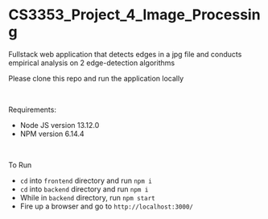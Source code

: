 # CS3353_Project_4_Image_Processing
Fullstack web application that detects edges in a jpg file and conducts empirical analysis on 2 edge-detection algorithms

Please clone this repo and run the application locally

<br/>

Requirements:
- Node JS version 13.12.0
- NPM version 6.14.4

<br/>

To Run
- `cd` into `frontend` directory and run `npm i`
- `cd` into `backend` directory and run `npm i`
- While in `backend` directory, run `npm start`
- Fire up a browser and go to `http://localhost:3000/`
